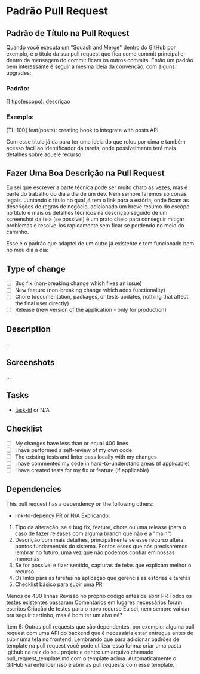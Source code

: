 # Padrão Pull Request

## Padrão de Título na Pull Request

Quando você executa um "Squash and Merge" dentro do GitHub por exemplo, é o título da sua pull request que fica como commit
principal e dentro da mensagem do commit ficam os outros commits. 
Então um padrão bem interessante é seguir a mesma ideia da convenção, com alguns upgrades:

### Padrão:
[<id-da-sua-tarefa>] tipo(escopo): descriçao

### Exemplo:
[TL-100] feat(posts): creating hook to integrate with posts API

Com esse título já da para ter uma ideia do que rolou por cima e também acesso fácil ao identificador da tarefa, 
onde possívelmente terá mais detalhes sobre aquele recurso.

## Fazer Uma Boa Descrição na Pull Request
Eu sei que escrever a parte técnica pode ser muito chato as vezes, mas é parte do trabalho do dia a dia de um dev. 
Nem sempre faremos só coisas legais. Juntando o título no qual já tem o link para a estória, 
onde ficam as descrições de regras de negócio, adicionado um breve resumo do escopo no título e mais os 
detalhes técnicos na descrição seguido de um screenshot da tela (se possível) 
é um prato cheio para conseguir mitigar problemas e resolve-los rapidamente sem ficar se perdendo no meio do caminho.

Esse é o padrão que adaptei de um outro já existente e tem funcionado bem no meu dia a dia:

## Type of change

- [ ] Bug fix (non-breaking change which fixes an issue)
- [ ] New feature (non-breaking change which adds functionality)
- [ ] Chore (documentation, packages, or tests updates, nothing that affect the final user directly)
- [ ] Release (new version of the application - only for production)

## Description

...

## Screenshots

...

## Tasks

- [task-id](task-link) or N/A

## Checklist

- [ ] My changes have less than or equal 400 lines
- [ ] I have performed a self-review of my own code
- [ ] The existing tests and linter pass locally with my changes
- [ ] I have commented my code in hard-to-understand areas (if applicable)
- [ ] I have created tests for my fix or feature (if applicable)

## Dependencies

This pull request has a dependency on the following others:

- link-to-depency PR or N/A
Explicando:

1. Tipo da alteração, se é bug fix, feature, chore ou uma release (para o caso de fazer releases com alguma branch que não é a "main")
2. Descrição com mais detalhes, principalmente se esse recurso altera pontos fundamentais do sistema. Pontos esses que nós precisaremos lembrar no futuro, uma vez que não podemos confiar em nossas memórias
3. Se for possível e fizer sentido, capturas de telas que explicam melhor o recurso
4. Os links para as tarefas na aplicação que gerencia as estórias e tarefas
5. Checklist básico para subir uma PR:

Menos de 400 linhas
Revisão no próprio código antes de abrir PR
Todos os testes existentes passaram
Comentários em lugares necessários foram escritos
Criação de testes para o novo recurso
Eu sei, nem sempre vai dar pra seguir certinho, mas é bom ter um alvo né?

Item 6: Outras pull requests que são dependentes, por exemplo: alguma pull request com uma API do backend que é necessária estar entregue antes de subir uma tela no frontend.
Lembrando que para adicionar padrões de template na pull request você pode utilizar essa forma: criar uma pasta .github na raiz do seu projeto e dentro um arquivo chamado pull_request_template.md com o template acima. Automaticamente o GitHub vai entender isso e abrir as pull requests com esse template.
